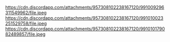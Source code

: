 https://cdn.discordapp.com/attachments/957308102238167120/991009296311549962/file.jpeg
https://cdn.discordapp.com/attachments/957308102238167120/991010023251529758/file.jpeg
https://cdn.discordapp.com/attachments/957308102238167120/991010179082489857/file.jpeg
